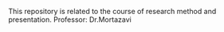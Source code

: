 This repository is related to the course of research method and presentation. Professor: Dr.Mortazavi
